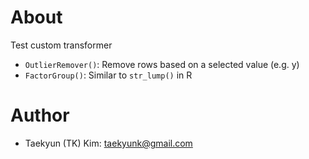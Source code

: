 
# About

Test custom transformer

- `OutlierRemover()`: Remove rows based on a selected value (e.g. y)
- `FactorGroup()`: Similar to `str_lump()` in R


# Author

- Taekyun (TK) Kim: taekyunk@gmail.com
